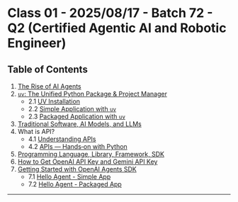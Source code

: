 # Class 01 - 2025/08/17 - Batch 72 - Q2 (Certified Agentic AI and Robotic Engineer)

## Table of Contents

1. [The Rise of AI Agents](./01_The_Rise_of_AI_Agents/Readme.md)
2. [`uv`: The Unified Python Package & Project Manager](./02_uv/README.md)
   - 2.1 [UV Installation](./02_uv/00_uv_installation/readme.md)
   - 2.2 [Simple Application with `uv`](./02_uv/01_simple_application/)
   - 2.3 [Packaged Application with `uv`](./02_uv/02_packaged_application/)
3. [Traditional Software, AI Models, and LLMs](./03_traditional_ai_llms/README.md)
4. What is API?
   - 4.1 [Understanding APIs](./04_what_is_api/README.md)
   - 4.2 [APIs — Hands‑on with Python](./04_what_is_api/api_basics_demo.ipynb)
5. [Programming Language, Library, Framework, SDK](./05-lang-lib-fw-sdk/README.md)
6. [How to Get OpenAI API Key and Gemini API Key](./06_get_api_key/readme.md)
7. [Getting Started with OpenAI Agents SDK](./07-getting-started-openai-agents-sdk/README.md)
	- 7.1 [Hello Agent - Simple App](./07-getting-started-openai-agents-sdk/01_sdk_simple_app/)
	- 7.2 [Hello Agent - Packaged App](./07-getting-started-openai-agents-sdk/02_sdk_packaged_app/)

---
